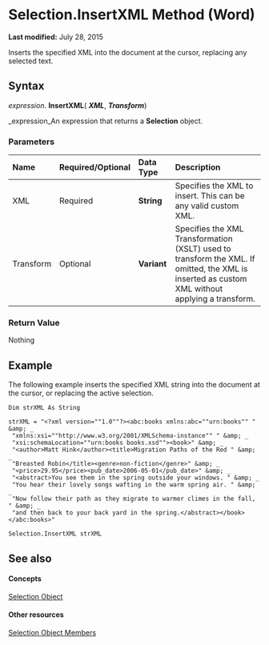 
# Selection.InsertXML Method (Word)

 **Last modified:** July 28, 2015

Inserts the specified XML into the document at the cursor, replacing any selected text.

## Syntax

 _expression_. **InsertXML**( **_XML_**,  **_Transform_**)

 _expression_An expression that returns a  **Selection** object.


### Parameters



|**Name**|**Required/Optional**|**Data Type**|**Description**|
|:-----|:-----|:-----|:-----|
|XML|Required| **String**|Specifies the XML to insert. This can be any valid custom XML.|
|Transform|Optional| **Variant**|Specifies the XML Transformation (XSLT) used to transform the XML. If omitted, the XML is inserted as custom XML without applying a transform.|

### Return Value

Nothing


## Example

The following example inserts the specified XML string into the document at the cursor, or replacing the active selection.


```
Dim strXML As String 
 
strXML = "<?xml version=""1.0""?><abc:books xmlns:abc=""urn:books"" " &amp; _ 
 "xmlns:xsi=""http://www.w3.org/2001/XMLSchema-instance"" " &amp; _ 
 "xsi:schemaLocation=""urn:books books.xsd""><book>" &amp; _ 
 "<author>Matt Hink</author><title>Migration Paths of the Red " &amp; _ 
 "Breasted Robin</title><genre>non-fiction</genre>" &amp; _ 
 "<price>29.95</price><pub_date>2006-05-01</pub_date>" &amp; _ 
 "<abstract>You see them in the spring outside your windows. " &amp; _ 
 "You hear their lovely songs wafting in the warm spring air. " &amp; _ 
 "Now follow their path as they migrate to warmer climes in the fall, " &amp; _ 
 "and then back to your back yard in the spring.</abstract></book></abc:books>" 
 
Selection.InsertXML strXML
```


## See also


#### Concepts


 [Selection Object](7b574a91-c33e-ecfd-6783-6b7528b2ed8f.md)
#### Other resources


 [Selection Object Members](71e67a43-d40a-ad9a-8ef2-c5c487733e0d.md)
